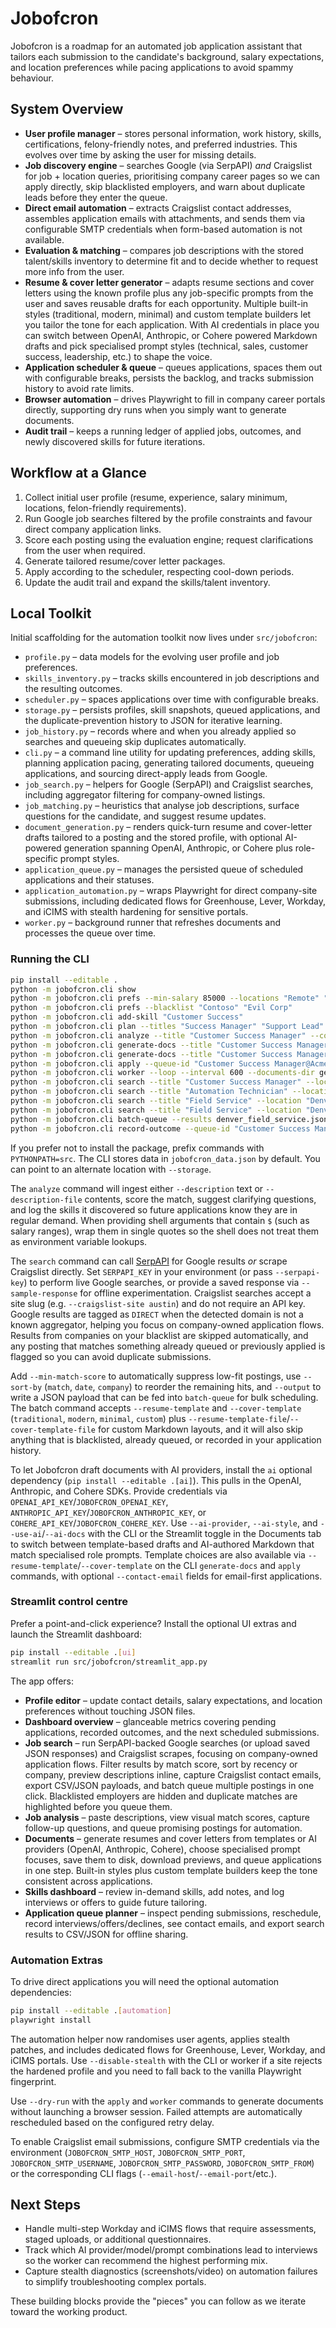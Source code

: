 # Jobofcron

Jobofcron is a roadmap for an automated job application assistant that tailors each submission to the candidate's background, salary expectations, and location preferences while pacing applications to avoid spammy behaviour.

## System Overview
- **User profile manager** – stores personal information, work history, skills, certifications, felony-friendly notes, and preferred industries. This evolves over time by asking the user for missing details.
- **Job discovery engine** – searches Google (via SerpAPI) *and* Craigslist for job + location queries, prioritising company career pages so we can apply directly, skip blacklisted employers, and warn about duplicate leads before they enter the queue.
- **Direct email automation** – extracts Craigslist contact addresses, assembles application emails with attachments, and sends them via configurable SMTP credentials when form-based automation is not available.
- **Evaluation & matching** – compares job descriptions with the stored talent/skills inventory to determine fit and to decide whether to request more info from the user.
- **Resume & cover letter generator** – adapts resume sections and cover letters using the known profile plus any job-specific prompts from the user and saves reusable drafts for each opportunity. Multiple built-in styles (traditional, modern, minimal) and custom template builders let you tailor the tone for each application. With AI credentials in place you can switch between OpenAI, Anthropic, or Cohere powered Markdown drafts and pick specialised prompt styles (technical, sales, customer success, leadership, etc.) to shape the voice.
- **Application scheduler & queue** – queues applications, spaces them out with configurable breaks, persists the backlog, and tracks submission history to avoid rate limits.
- **Browser automation** – drives Playwright to fill in company career portals directly, supporting dry runs when you simply want to generate documents.
- **Audit trail** – keeps a running ledger of applied jobs, outcomes, and newly discovered skills for future iterations.

## Workflow at a Glance
1. Collect initial user profile (resume, experience, salary minimum, locations, felon-friendly requirements).
2. Run Google job searches filtered by the profile constraints and favour direct company application links.
3. Score each posting using the evaluation engine; request clarifications from the user when required.
4. Generate tailored resume/cover letter packages.
5. Apply according to the scheduler, respecting cool-down periods.
6. Update the audit trail and expand the skills/talent inventory.

## Local Toolkit

Initial scaffolding for the automation toolkit now lives under ``src/jobofcron``:

- ``profile.py`` – data models for the evolving user profile and job preferences.
- ``skills_inventory.py`` – tracks skills encountered in job descriptions and the resulting outcomes.
- ``scheduler.py`` – spaces applications over time with configurable breaks.
- ``storage.py`` – persists profiles, skill snapshots, queued applications, and the duplicate-prevention history to JSON for iterative learning.
- ``job_history.py`` – records where and when you already applied so searches and queueing skip duplicates automatically.
- ``cli.py`` – a command line utility for updating preferences, adding skills, planning application pacing, generating tailored documents, queueing applications, and sourcing direct-apply leads from Google.
- ``job_search.py`` – helpers for Google (SerpAPI) and Craigslist searches, including aggregator filtering for company-owned listings.
- ``job_matching.py`` – heuristics that analyse job descriptions, surface questions for the candidate, and suggest resume updates.
- ``document_generation.py`` – renders quick-turn resume and cover-letter drafts tailored to a posting and the stored profile, with optional AI-powered generation spanning OpenAI, Anthropic, or Cohere plus role-specific prompt styles.
- ``application_queue.py`` – manages the persisted queue of scheduled applications and their statuses.
- ``application_automation.py`` – wraps Playwright for direct company-site submissions, including dedicated flows for Greenhouse, Lever, Workday, and iCIMS with stealth hardening for sensitive portals.
- ``worker.py`` – background runner that refreshes documents and processes the queue over time.

### Running the CLI

```bash
pip install --editable .
python -m jobofcron.cli show
python -m jobofcron.cli prefs --min-salary 85000 --locations "Remote" "Austin, TX"
python -m jobofcron.cli prefs --blacklist "Contoso" "Evil Corp"
python -m jobofcron.cli add-skill "Customer Success"
python -m jobofcron.cli plan --titles "Success Manager" "Support Lead" --companies "Acme" "Globex"
python -m jobofcron.cli analyze --title "Customer Success Manager" --company "Acme" --location "Remote" --salary '$70,000 - $90,000' --description-file posting.txt
python -m jobofcron.cli generate-docs --title "Customer Success Manager" --company "Acme" --location "Remote" --salary '$70,000 - $90,000' --description-file posting.txt --output-dir generated_documents --enqueue --apply-at 2024-05-01T09:30 --apply-url https://careers.example.com/apply
python -m jobofcron.cli generate-docs --title "Customer Success Manager" --company "Acme" --location "Remote" --salary '$70,000 - $90,000' --description-file posting.txt --use-ai --ai-provider anthropic --ai-model claude-3-sonnet-20240229 --ai-style technical --output-dir generated_documents
python -m jobofcron.cli apply --queue-id "Customer Success Manager@Acme" --ai-docs --ai-provider cohere --ai-style customer_success --disable-stealth --dry-run
python -m jobofcron.cli worker --loop --interval 600 --documents-dir generated_documents
python -m jobofcron.cli search --title "Customer Success Manager" --location "Austin, TX" --limit 5 --direct-only --sample-response samples/serpapi_demo_response.json --verbose
python -m jobofcron.cli search --title "Automation Technician" --location "Portland" --provider craigslist --limit 10
python -m jobofcron.cli search --title "Field Service" --location "Denver" --min-match-score 70 --output denver_field_service.json
python -m jobofcron.cli search --title "Field Service" --location "Denver" --sort-by company --min-match-score 70
python -m jobofcron.cli batch-queue --results denver_field_service.json --start 2024-05-02T09:00 --interval-minutes 30 --resume-template modern --cover-template modern
python -m jobofcron.cli record-outcome --queue-id "Customer Success Manager@Acme" --outcome interview --note "Intro call completed" --skills "Customer Success" "SaaS onboarding"
```

If you prefer not to install the package, prefix commands with
``PYTHONPATH=src``. The CLI stores data in ``jobofcron_data.json`` by default.
You can point to an alternate location with ``--storage``.

The ``analyze`` command will ingest either ``--description`` text or
``--description-file`` contents, score the match, suggest clarifying questions,
and log the skills it discovered so future applications know they are in
regular demand. When providing shell arguments that contain ``$`` (such as
salary ranges), wrap them in single quotes so the shell does not treat them as
environment variable lookups.

The ``search`` command can call [SerpAPI](https://serpapi.com/) for Google
results *or* scrape Craigslist directly. Set ``SERPAPI_KEY`` in your environment
(or pass ``--serpapi-key``) to perform live Google searches, or provide a saved
response via ``--sample-response`` for offline experimentation. Craigslist
searches accept a site slug (e.g. ``--craigslist-site austin``) and do not
require an API key. Google results are tagged as ``DIRECT`` when the detected
domain is not a known aggregator, helping you focus on company-owned application
flows. Results from companies on your blacklist are skipped automatically, and
any posting that matches something already queued or previously applied is
flagged so you can avoid duplicate submissions.

Add ``--min-match-score`` to automatically suppress low-fit postings, use
``--sort-by`` (``match``, ``date``, ``company``) to reorder the remaining hits,
and ``--output`` to write a JSON payload that can be fed into ``batch-queue``
for bulk scheduling. The batch command accepts ``--resume-template`` and
``--cover-template`` (``traditional``, ``modern``, ``minimal``, ``custom``) plus
``--resume-template-file``/``--cover-template-file`` for custom Markdown
layouts, and it will also skip anything that is blacklisted, already queued, or
recorded in your application history.

To let Jobofcron draft documents with AI providers, install the ``ai`` optional
dependency (``pip install --editable .[ai]``). This pulls in the OpenAI,
Anthropic, and Cohere SDKs. Provide credentials via
``OPENAI_API_KEY``/``JOBOFCRON_OPENAI_KEY``,
``ANTHROPIC_API_KEY``/``JOBOFCRON_ANTHROPIC_KEY``, or
``COHERE_API_KEY``/``JOBOFCRON_COHERE_KEY``. Use ``--ai-provider``,
``--ai-style``, and ``--use-ai``/``--ai-docs`` with the CLI or the Streamlit
toggle in the Documents tab to switch between template-based drafts and
AI-authored Markdown that match specialised role prompts. Template choices are
also available via ``--resume-template``/``--cover-template`` on the CLI
``generate-docs`` and ``apply`` commands, with optional ``--contact-email``
fields for email-first applications.

### Streamlit control centre

Prefer a point-and-click experience? Install the optional UI extras and launch
the Streamlit dashboard:

```bash
pip install --editable .[ui]
streamlit run src/jobofcron/streamlit_app.py
```

The app offers:

- **Profile editor** – update contact details, salary expectations, and location
  preferences without touching JSON files.
- **Dashboard overview** – glanceable metrics covering pending applications,
  recorded outcomes, and the next scheduled submissions.
- **Job search** – run SerpAPI-backed Google searches (or upload saved JSON
  responses) and Craigslist scrapes, focusing on company-owned application flows.
  Filter results by match score, sort by recency or company, preview descriptions
  inline, capture Craigslist contact emails, export CSV/JSON payloads, and batch
  queue multiple postings in one click. Blacklisted employers are hidden and
  duplicate matches are highlighted before you queue them.
- **Job analysis** – paste descriptions, view visual match scores, capture
  follow-up questions, and queue promising postings for automation.
- **Documents** – generate resumes and cover letters from templates or AI
  providers (OpenAI, Anthropic, Cohere), choose specialised prompt focuses,
  save them to disk, download previews, and queue applications in one step.
  Built-in styles plus custom template builders keep the tone consistent across
  applications.
- **Skills dashboard** – review in-demand skills, add notes, and log interviews
  or offers to guide future tailoring.
- **Application queue planner** – inspect pending submissions, reschedule,
  record interviews/offers/declines, see contact emails, and export search
  results to CSV/JSON for offline sharing.

### Automation Extras

To drive direct applications you will need the optional automation dependencies:

```bash
pip install --editable .[automation]
playwright install
```

The automation helper now randomises user agents, applies stealth patches, and
includes dedicated flows for Greenhouse, Lever, Workday, and iCIMS portals. Use
``--disable-stealth`` with the CLI or worker if a site rejects the hardened
profile and you need to fall back to the vanilla Playwright fingerprint.

Use ``--dry-run`` with the ``apply`` and ``worker`` commands to generate
documents without launching a browser session. Failed attempts are automatically
rescheduled based on the configured retry delay.

To enable Craigslist email submissions, configure SMTP credentials via the
environment (``JOBOFCRON_SMTP_HOST``, ``JOBOFCRON_SMTP_PORT``,
``JOBOFCRON_SMTP_USERNAME``, ``JOBOFCRON_SMTP_PASSWORD``, ``JOBOFCRON_SMTP_FROM``)
or the corresponding CLI flags (``--email-host``/``--email-port``/etc.).

## Next Steps
- Handle multi-step Workday and iCIMS flows that require assessments, staged uploads, or additional questionnaires.
- Track which AI provider/model/prompt combinations lead to interviews so the worker can recommend the highest performing mix.
- Capture stealth diagnostics (screenshots/video) on automation failures to simplify troubleshooting complex portals.

These building blocks provide the "pieces" you can follow as we iterate toward the working product.
